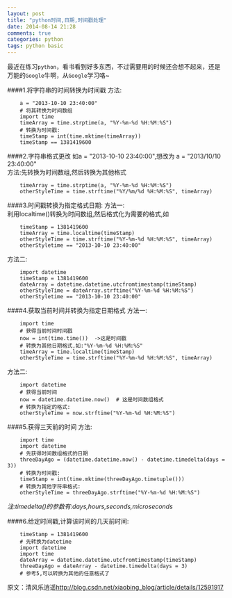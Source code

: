 ```yaml
---
layout: post
title: "python时间,日期,时间戳处理"
date: 2014-08-14 21:28
comments: true
categories: python
tags: python basic
---
```


最近在练习`python`，看书看到好多东西，不过需要用的时候还会想不起来，还是万能的`Google`牛啊，从`Google`学习咯~

####1.将字符串的时间转换为时间戳
方法:
```
    a = "2013-10-10 23:40:00"
    # 将其转换为时间数组
    import time
    timeArray = time.strptime(a, "%Y-%m-%d %H:%M:%S")
    # 转换为时间戳:
    timeStamp = int(time.mktime(timeArray))
    timeStamp == 1381419600
```
####2.字符串格式更改
如a = "2013-10-10 23:40:00",想改为 a = "2013/10/10 23:40:00"<br>方法:先转换为时间数组,然后转换为其他格式
```
    timeArray = time.strptime(a, "%Y-%m-%d %H:%M:%S")
    otherStyleTime = time.strftime("%Y/%m/%d %H:%M:%S", timeArray)
```

####3.时间戳转换为指定格式日期:
方法一:<br>
利用localtime()转换为时间数组,然后格式化为需要的格式,如
```
    timeStamp = 1381419600
    timeArray = time.localtime(timeStamp)
    otherStyleTime = time.strftime("%Y-%m-%d %H:%M:%S", timeArray)
    otherStyletime == "2013-10-10 23:40:00"
```

<!-- more -->

方法二:
```
    import datetime
    timeStamp = 1381419600
    dateArray = datetime.datetime.utcfromtimestamp(timeStamp)
    otherStyleTime = dateArray.strftime("%Y-%m-%d %H:%M:%S")
    otherStyletime == "2013-10-10 23:40:00"
```

####4.获取当前时间并转换为指定日期格式
方法一:
```
    import time
    # 获得当前时间时间戳
    now = int(time.time())  ->这是时间戳
    # 转换为其他日期格式,如:"%Y-%m-%d %H:%M:%S"
    timeArray = time.localtime(timeStamp)
    otherStyleTime = time.strftime("%Y-%m-%d %H:%M:%S", timeArray)
```

方法二:
```
    import datetime
    # 获得当前时间
    now = datetime.datetime.now()  # 这是时间数组格式
    # 转换为指定的格式:
    otherStyleTime = now.strftime("%Y-%m-%d %H:%M:%S")
```

####5.获得三天前的时间
方法:
```
    import time
    import datetime
    # 先获得时间数组格式的日期
    threeDayAgo = (datetime.datetime.now() - datetime.timedelta(days = 3))
    # 转换为时间戳:
    timeStamp = int(time.mktime(threeDayAgo.timetuple()))
    # 转换为其他字符串格式:
    otherStyleTime = threeDayAgo.strftime("%Y-%m-%d %H:%M:%S")
```
*注:timedelta()的参数有:days,hours,seconds,microseconds*

####6.给定时间戳,计算该时间的几天前时间:
```
    timeStamp = 1381419600
    # 先转换为datetime
    import datetime
    import time
    dateArray = datetime.datetime.utcfromtimestamp(timeStamp)
    threeDayAgo = dateArray - datetime.timedelta(days = 3)
    # 参考5,可以转换为其他的任意格式了
```


原文：清风乐逍遥<http://blog.csdn.net/xiaobing_blog/article/details/12591917>
